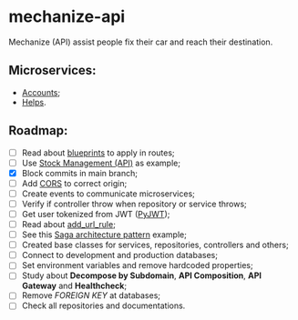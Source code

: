 # mechanize-api
Mechanize (API) assist people fix their car and reach their destination.

## Microservices:
- [Accounts](https://github.com/tech-warriors-corporation/mechanize-accounts-api);
- [Helps](https://github.com/tech-warriors-corporation/mechanize-helps-api).

## Roadmap:
- [ ] Read about [blueprints](https://flask.palletsprojects.com/en/2.2.x/blueprints) to apply in routes;
- [ ] Use [Stock Management (API)](https://github.com/tech-warriors-corporation/stock-management-api) as example;
- [X] Block commits in main branch;
- [ ] Add [CORS](https://flask-cors.readthedocs.io/en/latest) to correct origin;
- [ ] Create events to communicate microservices;
- [ ] Verify if controller throw when repository or service throws;
- [ ] Get user tokenized from JWT ([PyJWT](https://pyjwt.readthedocs.io/en/stable));
- [ ] Read about [add_url_rule](https://tedboy.github.io/flask/generated/generated/flask.Flask.add_url_rule.html);
- [ ] See this [Saga architecture pattern](https://github.com/victoramsantos/saga-pattern-example) example;
- [ ] Created base classes for services, repositories, controllers and others;
- [ ] Connect to development and production databases;
- [ ] Set environment variables and remove hardcoded properties;
- [ ] Study about **Decompose by Subdomain**, **API Composition**, **API Gateway** and **Healthcheck**;
- [ ] Remove _FOREIGN KEY_ at databases;
- [ ] Check all repositories and documentations.
